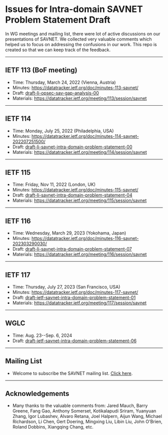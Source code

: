 # Issues for Intra-domain SAVNET Problem Statement Draft
In WG meetings and mailing list, there were lot of active discussions on our presentations of SAVNET. We collected very valuable comments which helped us to focus on addressing the confusions in our work. This repo is created so that we can keep track of the feedback. 

- - -
## IETF 113 (BoF meeting)
- Time: Thursday, March 24, 2022 (Vienna, Austria)
- Minutes: https://datatracker.ietf.org/doc/minutes-113-savnet/
- Draft: [draft-li-opsec-sav-gap-analysis-00](https://datatracker.ietf.org/doc/draft-li-opsec-sav-gap-analysis/) 
- Materials: https://datatracker.ietf.org/meeting/113/session/savnet

- - -
## IETF 114
- Time: Monday, July 25, 2022 (Philadelphia, USA)
- Minutes: https://datatracker.ietf.org/doc/minutes-114-savnet-202207251500/
- Draft: [draft-li-savnet-intra-domain-problem-statement-00](https://datatracker.ietf.org/doc/draft-li-savnet-intra-domain-problem-statement/) 
- Materials: https://datatracker.ietf.org/meeting/114/session/savnet

- - -
## IETF 115
- Time: Friday, Nov 11, 2022 (London, UK)
- Minutes: https://datatracker.ietf.org/doc/minutes-115-savnet/
- Draft: [draft-li-savnet-intra-domain-problem-statement-04](https://datatracker.ietf.org/doc/draft-li-savnet-intra-domain-problem-statement/) 
- Materials: https://datatracker.ietf.org/meeting/115/session/savnet

- - -
## IETF 116
- Time: Wednesday, March 29, 2023 (Yokohama, Japan)
- Minutes: https://datatracker.ietf.org/doc/minutes-116-savnet-202303290030/
- Draft: [draft-li-savnet-intra-domain-problem-statement-07](https://datatracker.ietf.org/doc/draft-li-savnet-intra-domain-problem-statement/) 
- Materials: https://datatracker.ietf.org/meeting/116/session/savnet

- - -
## IETF 117
- Time: Thursday, July 27, 2023 (San Francisco, USA)
- Minutes: https://datatracker.ietf.org/doc/minutes-117-savnet/
- Draft: [draft-ietf-savnet-intra-domain-problem-statement-01](https://datatracker.ietf.org/doc/draft-ietf-savnet-intra-domain-problem-statement/) 
- Materials: https://datatracker.ietf.org/meeting/117/session/savnet

- - -
## WGLC
- Time: Aug. 23--Sep. 6, 2024
- Draft: [draft-ietf-savnet-intra-domain-problem-statement-06](https://datatracker.ietf.org/doc/draft-ietf-savnet-intra-domain-problem-statement/) 

- - -
## Mailing List
- Welcome to subscribe the SAVNET mailing list. [Click here](https://www.ietf.org/mailman/listinfo/savnet).

- - -
## Acknowledgements
- Many thanks to the valuable comments from: Jared Mauch, Barry Greene, Fang Gao, Anthony Somerset, Kotikalapudi Sriram, Yuanyuan Zhang, Igor Lubashev, Alvaro Retana, Joel Halpern, Aijun Wang, Michael Richardson, Li Chen, Gert Doering, Mingxing Liu, Libin Liu, John O'Brien, Roland Dobbins, Xiangqing Chang, etc.

